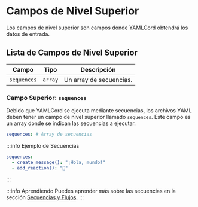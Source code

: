 # Campos de Nivel Superior

Los campos de nivel superior son campos donde YAMLCord obtendrá los datos de entrada.

## Lista de Campos de Nivel Superior

| Campo       | Tipo    | Descripción             |
| ----------- | ------- | ----------------------- |
| `sequences` | `array` | Un array de secuencias. |

### Campo Superior: `sequences`

Debido que YAMLCord se ejecuta mediante secuencias, los archivos YAML deben tener un campo de nivel superior llamado `sequences`. Este campo es un array donde se indican las secuencias a ejecutar.

```yml
sequences: # Array de secuencias
```

:::info Ejemplo de Secuencias

```yml
sequences:
  - create_message(): "¡Hola, mundo!"
  - add_reaction(): "👋"
```

:::

:::info Aprendiendo
Puedes aprender más sobre las secuencias en la sección [Secuencias y Flujos][SequencesAndFlows].
:::

[SequencesAndFlows]: ./sequences-and-flows.md
